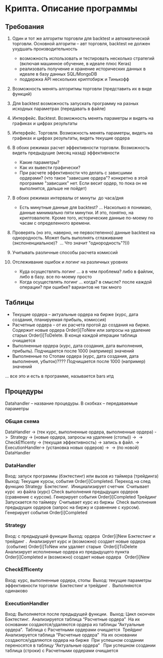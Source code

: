 # Крипта. Описание программы 

## Требования 

1. Один и тот же алгоритм торговли для backtest и автоматической торговли. Основной алгоритм 
– авт торговля, backtest не должен ухудшать производительность
    - возможность использовать и тестировать несколько стратегий (включая машинное обучение, в 
    идеале плюс Keras)
    - реализовать получение и хранение исторических данных в идеале в базу данных SQL/MongoDB 
    - поддержка API нескольких криптобирж и Тинькофф

2. Возможность менять алгоритмы торговли (представить их в виде функций)

3. Для backtest возможность запускать программу на разных исходных параметрах (передавать в 
файле)

4. Интерфейс. Backtest. Возможность менять параметры и видеть на графиках и цифрах результаты

5. Интерфейс. Торговля. Возможность менять параметры, видеть на графиках и цифрах результаты, 
видеть текущие ордера

6. В обоих режимах расчет эффективности торговли. Возможность видеть предыдущие (месяц назад) 
эффективности 
    - Какие параметры?
    - Как их вывести графически?
    - При расчете эффективности что делать с зависшими ордерами? (что такое "зависшие ордера"? конкретно в этой
    программе "зависших" нет. Если весит ордер, то пока он не выполнится, дальше не пойдет)

7. В обоих режимах интервалы от минуты  до часа/дня 
    - Есть минутные данные для backtest? ... Насколько я понимаю, данные минимально пяти минутки. И это, понятно,
     на криптовалюте. Кроме того, исторические данные по-моему по часам с определенного времени. 

8. Проверять (но это, наверно, не первостепенно) данные backtest на однородность. Может быть выполнять 
сглаживание (экспоненциальное)?  ... Что значит "однородность"?)))

9. Учитывать различные способы расчета комиссий

10. Отслеживание ошибок и логинг на различных уровнях
    - Куда осуществлять логинг ... а в чем проблема? либо в файлик, либо в базу. все по-моему просто
    - Когда осуществлять логинг ... когда? в смысле? после каждой операции? при ошибке? вариантов не так много

## Таблицы 

- Текущие ордера – актуальные ордера на бирже (курс, дата создания, планируемая прибыль, комиссия) 
- Расчетные ордера – от их расчета прогой до создания на бирже. Содержит новые ордера Order[i]ToNew или запросы на 
удаление старых Order[i]ToDelete. В конце каждой итерации таблица очищается 
- Выполненные ордера (курс, дата создания, дата выполнения, прибыль). Подчищается после 1000 (например) значений
- Выполненные по Стопам ордера (курс, дата создания, дата выполнения, убыток)???? Подчищается после 1000 (например) 
значений

... все это и есть в программе, называется bars итд


## Процедуры  

Datahandler – название процедуры. В скобках – передаваемые параметры 

### ОБщая схема 
DataHandler -> (тек курс, выполненные ордера, выполненные ордера) -> 
Strategy -> (новые ордера, запросы на удаление (стопы)) -> 
-> CheckEfficenty -> (текущая эффективность) -> запись в файл.
-> ExecutionHandler-> (установка новых ордеров) -> 
		-> (по новой) DataHandler

### DataHandler 
Вход: запуск программы (бэктестинг) или вызов из таймера (трейдинга)
Выход: Текущие курсы, события Order[i]Completed. Переход на след функцию Strategy 
Бэктестинг. 
Инициализирует счетчик 
Считывает курс  из файла (курс)
Check выполнения предыдущих ордеров (сравнение с курсом). Генерирует события Order[i]Completed
Трейдинг
Запускается по таймеру 
Считывает курс из биржы 
Check выполнения предыдущих ордеров (запрос на биржу и сравнение с курсом). Генерирует события Order[i]Completed

### Strategy
Вход: с предыдущей функции
Выход: ордера  Order[i]New
Бэктестинг и трейдинг . 
Анализирует курс и (возможно) создает новые ордера  (событие) Order[i]ToNew или удаляет старые  Order[i]ToDelete
	Анализирует исполненные ордера из предыдущего пункта Order[i]Completed и (возможно) 
	создает новые ордера   Order[i]New

### CheckEfficenty 
Вход: курс, выполненные ордера, стопы 
Выход: текущие параметры эффективности торговли 
Бэктестинг и трейдинг . 
	Выполняются одинаково

	
### ExecutionHandler 
Вход: Выполняется после предыдущей функции. 
Выход: Цикл окончен 
Бэктестинг. 
Анализируется таблица “Расчетные ордера” 
На их основании создаются/удаляются ордера из таблицы “Актуальные ордера”. 
Таблица с Расчетными ордерами очищается 
Трейдинг
Анализируется таблица “Расчетные ордера” 
На их основании создаются/удаляются ордера на бирже 
При успешном создании переносятся в таблицу “Актуальные ордера”  
При успешном создании таблица (строки) с Расчетными ордерами очищается 
